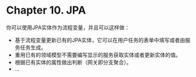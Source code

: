 Chapter 10. JPA
================

你可以使用JPA实体作为流程变量，并且可以这样做：

* 基于流程变量更新已有的JPA实体，它可以在用户任务的表单中填写或者由服务任务生成。
* 重用已有的领域模型不需要编写显示的服务获取实体或者更新实体的值。
* 根据已有实体的属性做出判断（网关即分支聚合）。
* ...

